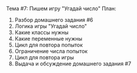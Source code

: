 Тема #7: Пишем игру "Угадай число"
План:
1. Разбор домашнего задания #6
2. Логика игры "Угадай число"
3. Какие классы нужны
4. Какие переменные нужны
5. Цикл для повтора попыток
6. Ограничение числа попыток
7. Цикл для повтора игры
8. Выдача и обсуждение домашнего задания #7